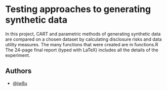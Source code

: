 
# Testing approaches to generating synthetic data

In this project, CART and parametric methods of generating
synthetic data are compared on a chosen dataset by calculating disclosure
risks and data utility measures. 
The many functions that were created are in functions.R
The 24-page final report (typed with LaTeX) includes all the details of the experiment.

## Authors

- [@jw8u](https://www.github.com/jw8u)

